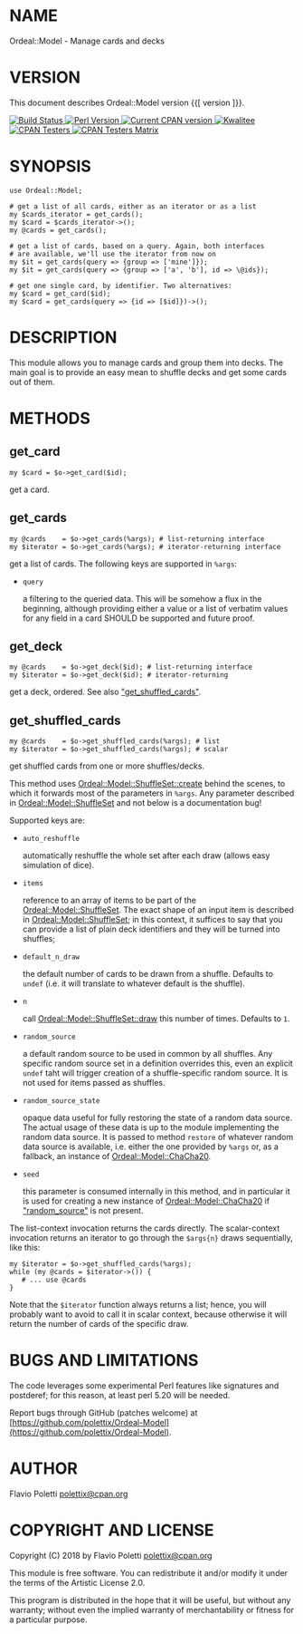 # NAME

Ordeal::Model - Manage cards and decks

# VERSION

This document describes Ordeal::Model version {{\[ version \]}}.

<div>
    <a href="https://travis-ci.org/polettix/Ordeal-Model">
    <img alt="Build Status" src="https://travis-ci.org/polettix/Ordeal-Model.svg?branch=master">
    </a>
    <a href="https://www.perl.org/">
    <img alt="Perl Version" src="https://img.shields.io/badge/perl-5.20+-brightgreen.svg">
    </a>
    <a href="https://badge.fury.io/pl/Ordeal-Model">
    <img alt="Current CPAN version" src="https://badge.fury.io/pl/Ordeal-Model.svg">
    </a>
    <a href="http://cpants.cpanauthors.org/dist/Ordeal-Model">
    <img alt="Kwalitee" src="http://cpants.cpanauthors.org/dist/Ordeal-Model.png">
    </a>
    <a href="http://www.cpantesters.org/distro/O/Ordeal-Model.html?distmat=1">
    <img alt="CPAN Testers" src="https://img.shields.io/badge/cpan-testers-blue.svg">
    </a>
    <a href="http://matrix.cpantesters.org/?dist=Ordeal-Model">
    <img alt="CPAN Testers Matrix" src="https://img.shields.io/badge/matrix-@testers-blue.svg">
    </a>
</div>

# SYNOPSIS

    use Ordeal::Model;

    # get a list of all cards, either as an iterator or as a list
    my $cards_iterator = get_cards();
    my $card = $cards_iterator->();
    my @cards = get_cards();

    # get a list of cards, based on a query. Again, both interfaces
    # are available, we'll use the iterator from now on
    my $it = get_cards(query => {group => ['mine']});
    my $it = get_cards(query => {group => ['a', 'b'], id => \@ids});

    # get one single card, by identifier. Two alternatives:
    my $card = get_card($id);
    my $card = get_cards(query => {id => [$id]})->();

# DESCRIPTION

This module allows you to manage cards and group them into decks. The
main goal is to provide an easy mean to shuffle decks and get some cards
out of them.

# METHODS

## **get\_card**

    my $card = $o->get_card($id);

get a card.

## **get\_cards**

    my @cards    = $o->get_cards(%args); # list-returning interface
    my $iterator = $o->get_cards(%args); # iterator-returning interface

get a list of cards. The following keys are supported in `%args`:

- `query`

    a filtering to the queried data. This will be somehow a flux in the
    beginning, although providing either a value or a list of verbatim
    values for any field in a card SHOULD be supported and future proof.

## **get\_deck**

    my @cards    = $o->get_deck($id); # list-returning interface
    my $iterator = $o->get_deck($id); # iterator-returning

get a deck, ordered. See also ["get\_shuffled\_cards"](#get_shuffled_cards).

## **get\_shuffled\_cards**

    my @cards    = $o->get_shuffled_cards(%args); # list
    my $iterator = $o->get_shuffled_cards(%args); # scalar

get shuffled cards from one or more shuffles/decks.

This method uses [Ordeal::Model::ShuffleSet::create](https://metacpan.org/pod/Ordeal::Model::ShuffleSet::create) behind the scenes,
to which it forwards most of the parameters in `%args`. Any parameter
described in [Ordeal::Model::ShuffleSet](https://metacpan.org/pod/Ordeal::Model::ShuffleSet) and not below is a
documentation bug!

Supported keys are:

- `auto_reshuffle`

    automatically reshuffle the whole set after each draw (allows easy
    simulation of dice).

- `items`

    reference to an array of items to be part of the
    [Ordeal::Model::ShuffleSet](https://metacpan.org/pod/Ordeal::Model::ShuffleSet). The exact shape of
    an input item is described in [Ordeal::Model::ShuffleSet](https://metacpan.org/pod/Ordeal::Model::ShuffleSet); in this
    context, it suffices to say that you can provide a list of plain deck
    identifiers and they will be turned into shuffles;

- `default_n_draw`

    the default number of cards to be drawn from a shuffle. Defaults to
    `undef` (i.e. it will translate to whatever default is the shuffle).

- `n`

    call [Ordeal::Model::ShuffleSet::draw](https://metacpan.org/pod/Ordeal::Model::ShuffleSet::draw) this number of times. Defaults
    to `1`.

- `random_source`

    a default random source to be used in common by all shuffles. Any specific
    random source set in a definition overrides this, even an explicit
    `undef` taht will trigger creation of a shuffle-specific random source.
    It is not used for items passed as shuffles.

- `random_source_state`

    opaque data useful for fully restoring the state of a random data
    source. The actual usage of these data is up to the module implementing
    the random data source. It is passed to method `restore` of whatever
    random data source is available, i.e. either the one provided by
    `%args` or, as a fallback, an instance of [Ordeal::Model::ChaCha20](https://metacpan.org/pod/Ordeal::Model::ChaCha20).

- `seed`

    this parameter is consumed internally in this method, and in particular
    it is used for creating a new instance of [Ordeal::Model::ChaCha20](https://metacpan.org/pod/Ordeal::Model::ChaCha20) if
    ["random\_source"](#random_source) is not present.

The list-context invocation returns the cards directly. The
scalar-context invocation returns an iterator to go through the
`$args{n}` draws sequentially, like this:

    my $iterator = $o->get_shuffled_cards(%args);
    while (my @cards = $iterator->()) {
       # ... use @cards
    }

Note that the `$iterator` function always returns a list; hence, you
will probably want to avoid to call it in scalar context, because
otherwise it will return the number of cards of the specific draw.

# BUGS AND LIMITATIONS

The code leverages some experimental Perl features like signatures and
postderef; for this reason, at least perl 5.20 will be needed.

Report bugs through GitHub (patches welcome) at
[https://github.com/polettix/Ordeal-Model](https://github.com/polettix/Ordeal-Model).

# AUTHOR

Flavio Poletti <polettix@cpan.org>

# COPYRIGHT AND LICENSE

Copyright (C) 2018 by Flavio Poletti <polettix@cpan.org>

This module is free software. You can redistribute it and/or modify it
under the terms of the Artistic License 2.0.

This program is distributed in the hope that it will be useful, but
without any warranty; without even the implied warranty of
merchantability or fitness for a particular purpose.
